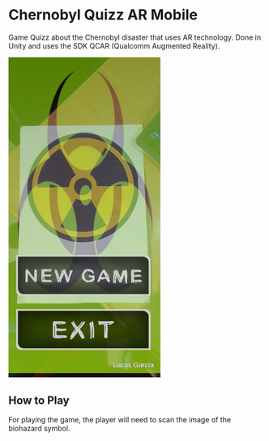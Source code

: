 # Chernobyl Quizz AR Mobile
Game Quizz about the Chernobyl disaster that uses AR technology. Done in Unity and uses the SDK QCAR (Qualcomm Augmented Reality).

<img src="https://github.com/lucasgarciadominguez/Assets/blob/main/CapturaChernobyl2.jpg" width="300">

## How to Play
For playing the game, the player will need to scan the image of the biohazard symbol.
